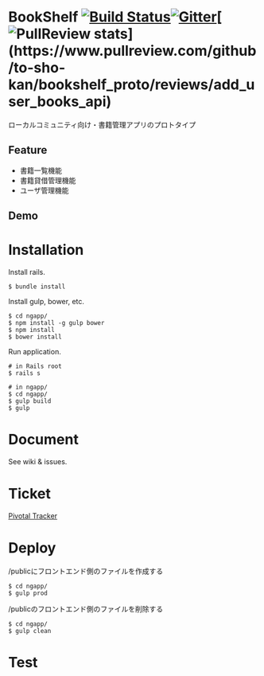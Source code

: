 BookShelf [![Build Status](https://travis-ci.org/to-sho-kan/bookshelf_proto.svg)](https://travis-ci.org/to-sho-kan/bookshelf_proto.svg?branch=master)[![Gitter](https://badges.gitter.im/Join%20Chat.svg)](https://gitter.im/to-sho-kan/bookshelf_proto?utm_source=badge&utm_medium=badge&utm_campaign=pr-badge&utm_content=badge)[![PullReview stats](https://www.pullreview.com/github/to-sho-kan/bookshelf_proto/badges/add_user_books_api.svg?)](https://www.pullreview.com/github/to-sho-kan/bookshelf_proto/reviews/add_user_books_api)
=========


ローカルコミュニティ向け・書籍管理アプリのプロトタイプ

Feature
-------
* 書籍一覧機能
* 書籍貸借管理機能
* ユーザ管理機能

Demo
----

Installation
============
Install rails.

```
$ bundle install
```


Install gulp, bower, etc.

```
$ cd ngapp/
$ npm install -g gulp bower
$ npm install
$ bower install
```

Run application.

```
# in Rails root
$ rails s

# in ngapp/
$ cd ngapp/
$ gulp build
$ gulp
```


Document
========
See wiki & issues.

Ticket
======
[Pivotal Tracker](https://www.pivotaltracker.com/n/projects/1226888)

Deploy
======
/publicにフロントエンド側のファイルを作成する
```
$ cd ngapp/
$ gulp prod
```

/publicのフロントエンド側のファイルを削除する
```
$ cd ngapp/
$ gulp clean
```

Test
====

